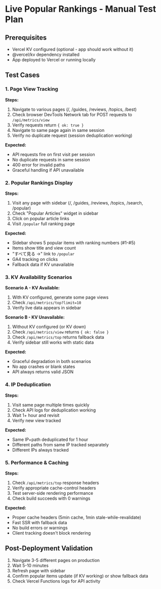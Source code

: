 # Live Popular Rankings - Manual Test Plan

## Prerequisites
- Vercel KV configured (optional - app should work without it)
- @vercel/kv dependency installed
- App deployed to Vercel or running locally

## Test Cases

### 1. Page View Tracking
**Steps:**
1. Navigate to various pages (/, /guides, /reviews, /topics, /best)
2. Check browser DevTools Network tab for POST requests to `/api/metrics/view`
3. Verify requests return `{ ok: true }`
4. Navigate to same page again in same session
5. Verify no duplicate request (session deduplication working)

**Expected:**
- API requests fire on first visit per session
- No duplicate requests in same session
- 400 error for invalid paths
- Graceful handling if API unavailable

### 2. Popular Rankings Display
**Steps:**
1. Visit any page with sidebar (/, /guides, /reviews, /topics, /search, /popular)
2. Check "Popular Articles" widget in sidebar
3. Click on popular article links
4. Visit `/popular` full ranking page

**Expected:**
- Sidebar shows 5 popular items with ranking numbers (#1-#5)
- Items show title and view count
- "すべて見る →" link to `/popular`
- GA4 tracking on clicks
- Fallback data if KV unavailable

### 3. KV Availability Scenarios
**Scenario A - KV Available:**
1. With KV configured, generate some page views
2. Check `/api/metrics/top?limit=10` 
3. Verify live data appears in sidebar

**Scenario B - KV Unavailable:**
1. Without KV configured (or KV down)
2. Check `/api/metrics/view` returns `{ ok: false }`
3. Check `/api/metrics/top` returns fallback data
4. Verify sidebar still works with static data

**Expected:**
- Graceful degradation in both scenarios
- No app crashes or blank states
- API always returns valid JSON

### 4. IP Deduplication
**Steps:**
1. Visit same page multiple times quickly
2. Check API logs for deduplication working
3. Wait 1+ hour and revisit
4. Verify new view tracked

**Expected:**
- Same IP+path deduplicated for 1 hour
- Different paths from same IP tracked separately
- Different IPs always tracked

### 5. Performance & Caching
**Steps:**
1. Check `/api/metrics/top` response headers
2. Verify appropriate cache-control headers
3. Test server-side rendering performance
4. Check build succeeds with 0 warnings

**Expected:**
- Proper cache headers (5min cache, 1min stale-while-revalidate)
- Fast SSR with fallback data
- No build errors or warnings
- Client tracking doesn't block rendering

## Post-Deployment Validation
1. Navigate 3-5 different pages on production
2. Wait 5-10 minutes 
3. Refresh page with sidebar
4. Confirm popular items update (if KV working) or show fallback data
5. Check Vercel Functions logs for API activity